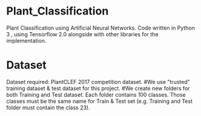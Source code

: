 # Plant_Classification
Plant Classification using Artificial Neural Networks.
Code written in Python 3 , using Tensorflow 2.0 alongside with other libraries for the implementation.

# Dataset 
Dataset required: PlantCLEF 2017 competition dataset.
#We use "trusted" training dataset & test dataset for this project.
#We create new folders for both Training and Test dataset. Each folder contains 100 classes. Those classes must be the same name for Train & Test set (e.g. Training and Test folder must contain the class 23).


